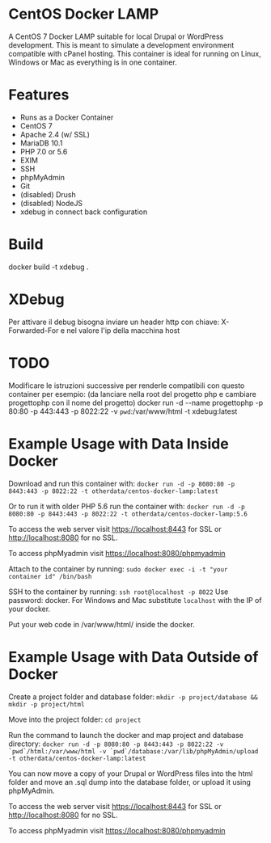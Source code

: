 # CentOS Docker LAMP
A CentOS 7 Docker LAMP suitable for local Drupal or WordPress development. This is meant to simulate a development environment compatible with cPanel hosting. This container is ideal for running on Linux, Windows or Mac as everything is in one container.

# Features
- Runs as a Docker Container
- CentOS 7
- Apache 2.4 (w/ SSL)
- MariaDB 10.1
- PHP 7.0 or 5.6
- EXIM
- SSH
- phpMyAdmin
- Git
- (disabled) Drush
- (disabled) NodeJS
- xdebug in connect back configuration

# Build

docker build -t xdebug .

# XDebug

Per attivare il debug bisogna inviare un header http con chiave: X-Forwarded-For e nel valore l'ip della macchina host

# TODO

Modificare le istruzioni successive per renderle compatibili con questo container
per esempio: (da lanciare nella root del progetto php e cambiare progettophp con il nome del progetto)
docker run -d --name progettophp -p 80:80 -p 443:443 -p 8022:22 -v `pwd`:/var/www/html  -t xdebug:latest 


# Example Usage with Data Inside Docker

 Download and run this container with: 
``docker run -d -p 8080:80 -p 8443:443 -p 8022:22 -t otherdata/centos-docker-lamp:latest``

Or to run it with older PHP 5.6 run the container with:
``docker run -d -p 8080:80 -p 8443:443 -p 8022:22 -t otherdata/centos-docker-lamp:5.6``

To access the web server visit [https://localhost:8443](https://localhost:8443) for SSL or [http://localhost:8080](http://localhost:8080) for no SSL.

To access phpMyadmin visit [https://localhost:8080/phpmyadmin](https://localhost:8080/phpmyadmin)

Attach to the container by running:
`sudo docker exec -i -t "your container id" /bin/bash`

SSH to the container by running:
`ssh root@localhost -p 8022` Use password: docker. For Windows and Mac substitute `localhost` with the IP of your docker.

Put your web code in /var/www/html/ inside the docker.

# Example Usage with Data Outside of Docker

Create a project folder and database folder:
`mkdir -p project/database && mkdir -p project/html`

Move into the project folder:
`cd project`

Run the command to launch the docker and map project and database directory:
``docker run -d -p 8080:80 -p 8443:443 -p 8022:22 -v `pwd`/html:/var/www/html -v `pwd`/database:/var/lib/phpMyAdmin/upload -t otherdata/centos-docker-lamp:latest``

You can now move a copy of your Drupal or WordPress files into the html folder and move an .sql dump into the database folder, or upload it using phpMyAdmin. 

To access the web server visit [https://localhost:8443](https://localhost:8443) for SSL or [http://localhost:8080](http://localhost:8080) for no SSL.

To access phpMyadmin visit [https://localhost:8080/phpmyadmin](https://localhost:8080/phpmyadmin)
